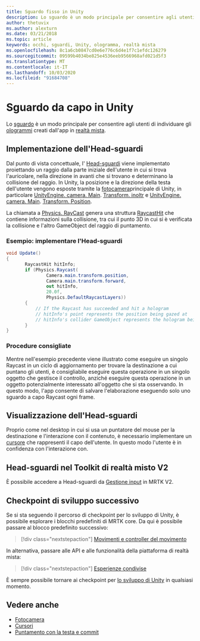 ```yaml
---
title: Sguardo fisso in Unity
description: Lo sguardo è un modo principale per consentire agli utenti di individuare gli ologrammi creati dall'app in realtà mista.
author: thetuvix
ms.author: alexturn
ms.date: 03/21/2018
ms.topic: article
keywords: occhi, sguardi, Unity, ologramma, realtà mista
ms.openlocfilehash: 8c1a6cb0847cd0e6e776c6d4e1f7c1efdc126279
ms.sourcegitcommit: 09599b4034be825e4536eeb9566968afd021d5f3
ms.translationtype: MT
ms.contentlocale: it-IT
ms.lasthandoff: 10/03/2020
ms.locfileid: "91684708"
---
```

# <a name="head-gaze-in-unity"></a>Sguardo da capo in Unity

Lo [sguardo](../../design/gaze-and-commit.md) è un modo principale per consentire agli utenti di individuare gli [ologrammi](../../discover/hologram.md) creati dall'app in [realtà mista](../../discover/mixed-reality.md).


## <a name="implementing-head-gaze"></a>Implementazione dell'Head-sguardi

Dal punto di vista concettuale, l' [Head-sguardi](../../design/gaze-and-commit.md) viene implementato proiettando un raggio dalla parte iniziale dell'utente in cui si trova l'auricolare, nella direzione in avanti che si trovano e determinano la collisione del raggio.
In Unity, la posizione e la direzione della testa dell'utente vengono esposte tramite la [fotocamera](camera-in-unity.md)principale di Unity, in particolare [UnityEngine. camera. Main](https://docs.unity3d.com/ScriptReference/Camera-main.html). [Transform. inoltr](https://docs.unity3d.com/ScriptReference/Transform-forward.html) e [UnityEngine. camera. Main](https://docs.unity3d.com/ScriptReference/Camera-main.html). [Transform. Position](https://docs.unity3d.com/ScriptReference/Transform-position.html).

La chiamata a [Physics. RayCast](https://docs.unity3d.com/ScriptReference/Physics.Raycast.html) genera una struttura [RaycastHit](https://docs.unity3d.com/ScriptReference/RaycastHit.html) che contiene informazioni sulla collisione, tra cui il punto 3D in cui si è verificata la collisione e l'altro GameObject del raggio di puntamento.

### <a name="example-implement-head-gaze"></a>Esempio: implementare l'Head-sguardi

```cs
void Update()
{
       RaycastHit hitInfo;
       if (Physics.Raycast(
               Camera.main.transform.position,
               Camera.main.transform.forward,
               out hitInfo,
               20.0f,
               Physics.DefaultRaycastLayers))
       {
           // If the Raycast has succeeded and hit a hologram
           // hitInfo's point represents the position being gazed at
           // hitInfo's collider GameObject represents the hologram being gazed at
       }
}
```

### <a name="best-practices"></a>Procedure consigliate

Mentre nell'esempio precedente viene illustrato come eseguire un singolo Raycast in un ciclo di aggiornamento per trovare la destinazione a cui puntano gli utenti, è consigliabile eseguire questa operazione in un singolo oggetto che gestisce il controllo, anziché eseguire questa operazione in un oggetto potenzialmente interessato all'oggetto che si sta osservando. In questo modo, l'app consente di salvare l'elaborazione eseguendo solo uno sguardo a capo Raycast ogni frame.

## <a name="visualizing-head-gaze"></a>Visualizzazione dell'Head-sguardi

Proprio come nel desktop in cui si usa un puntatore del mouse per la destinazione e l'interazione con il contenuto, è necessario implementare un [cursore](../../design/cursors.md) che rappresenti il capo dell'utente. In questo modo l'utente è in confidenza con l'interazione con.

## <a name="head-gaze-in-the-mixed-reality-toolkit-v2"></a>Head-sguardi nel Toolkit di realtà misto V2
È possibile accedere a Head-sguardi da [Gestione input](https://microsoft.github.io/MixedRealityToolkit-Unity/Documentation/Input/Overview.html) in MRTK V2.

## <a name="next-development-checkpoint"></a>Checkpoint di sviluppo successivo

Se si sta seguendo il percorso di checkpoint per lo sviluppo di Unity, è possibile esplorare i blocchi predefiniti di MRTK core. Da qui è possibile passare al blocco predefinito successivo:

> [!div class="nextstepaction"]
> [Movimenti e controller del movimento](gestures-and-motion-controllers-in-unity.md)

In alternativa, passare alle API e alle funzionalità della piattaforma di realtà mista:

> [!div class="nextstepaction"]
> [Esperienze condivise](shared-experiences-in-unity.md)

È sempre possibile tornare ai checkpoint per [lo sviluppo di Unity](unity-development-overview.md#2-core-building-blocks) in qualsiasi momento.

## <a name="see-also"></a>Vedere anche
* [Fotocamera](camera-in-unity.md)
* [Cursori](../../design/cursors.md)
* [Puntamento con la testa e commit](../../design/gaze-and-commit.md)
